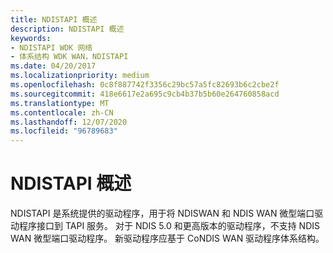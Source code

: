 ```yaml
---
title: NDISTAPI 概述
description: NDISTAPI 概述
keywords:
- NDISTAPI WDK 网络
- 体系结构 WDK WAN，NDISTAPI
ms.date: 04/20/2017
ms.localizationpriority: medium
ms.openlocfilehash: 0c8f887742f3356c29bc57a5fc82693b6c2cbe2f
ms.sourcegitcommit: 418e6617e2a695c9cb4b37b5b60e264760858acd
ms.translationtype: MT
ms.contentlocale: zh-CN
ms.lasthandoff: 12/07/2020
ms.locfileid: "96789683"
---
```

# <a name="ndistapi-overview"></a>NDISTAPI 概述





NDISTAPI 是系统提供的驱动程序，用于将 NDISWAN 和 NDIS WAN 微型端口驱动程序接口到 TAPI 服务。 对于 NDIS 5.0 和更高版本的驱动程序，不支持 NDIS WAN 微型端口驱动程序。 新驱动程序应基于 CoNDIS WAN 驱动程序体系结构。

 

 





